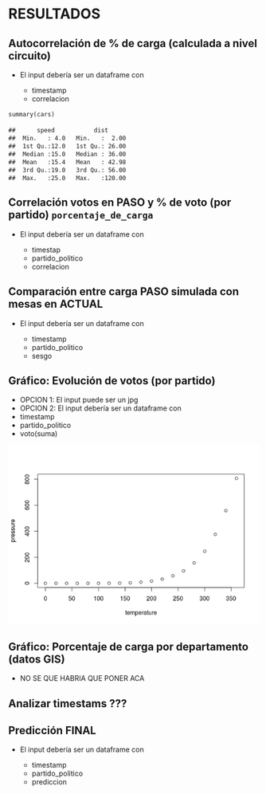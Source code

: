 RESULTADOS
==========

Autocorrelación de % de carga (calculada a nivel circuito)
----------------------------------------------------------

-   El input debería ser un dataframe con

    -   timestamp
    -   correlacion

<!-- -->

    summary(cars)

    ##      speed           dist       
    ##  Min.   : 4.0   Min.   :  2.00  
    ##  1st Qu.:12.0   1st Qu.: 26.00  
    ##  Median :15.0   Median : 36.00  
    ##  Mean   :15.4   Mean   : 42.98  
    ##  3rd Qu.:19.0   3rd Qu.: 56.00  
    ##  Max.   :25.0   Max.   :120.00

Correlación votos en PASO y % de voto (por partido) `porcentaje_de_carga`
-------------------------------------------------------------------------

-   El input debería ser un dataframe con

    -   timestap
    -   partido\_politico
    -   correlacion

Comparación entre carga PASO simulada con mesas en ACTUAL
---------------------------------------------------------

-   El input debería ser un dataframe con

    -   timestamp
    -   partido\_politico
    -   sesgo

Gráfico: Evolución de votos (por partido)
-----------------------------------------

-   OPCION 1: El input puede ser un jpg
-   OPCION 2: El input debería ser un dataframe con
-   timestamp
-   partido\_politico
-   voto(suma)

![](README_files/figure-markdown_strict/pressure-1.png)

Gráfico: Porcentaje de carga por departamento (datos GIS)
---------------------------------------------------------

-   NO SE QUE HABRIA QUE PONER ACA

Analizar timestams ???
----------------------

Predicción FINAL
----------------

-   El input debería ser un dataframe con

    -   timestamp
    -   partido\_politico
    -   prediccion
